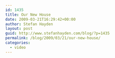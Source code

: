 ```yaml
---
id: 1435
title: Our New House
date: 2009-03-21T16:29:42+00:00
author: Stefan Hayden
layout: post
guid: http://www.stefanhayden.com/blog/?p=1435
permalink: /blog/2009/03/21/our-new-house/
categories:
  - video
---
```

<object width="425" height="344"><param name="movie" value="http://www.youtube.com/v/AYMTX8CUh0M&hl=en&fs=1"></param><param name="allowFullScreen" value="true"></param><param name="allowscriptaccess" value="always"></param><embed src="http://www.youtube.com/v/AYMTX8CUh0M&hl=en&fs=1" type="application/x-shockwave-flash" allowscriptaccess="always" allowfullscreen="true" width="425" height="344"></embed></object>
